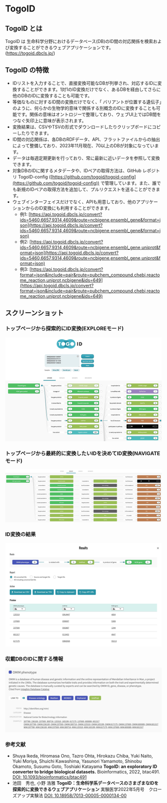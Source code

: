 # TogoID
## TogoID とは
TogoID は 生命科学分野におけるデータベース(DB)のID間の対応関係を検索および変換することができるウェブアプリケーションです。(https://togoid.dbcls.jp/)


## TogoID の特徴
- IDリストを入力することで、直接変換可能なDBが列挙され、対応するIDに変換することができます。1対1のID変換だけでなく、あるDBを経由してさらに他のDBのIDに変換することも可能です。
- 等価なものに対するID間の変換だけでなく、「 バリアントが位置する遺伝子」のように、何らかの生物学的意味で関係する別概念のIDに変換することも可能です。関係の意味はオントロジーで整理しており、ウェブUI上ではDB間をつなぐ矢印上に意味が表示されます。
- 変換結果は、CSVやTSVの形式でダウンロードしたりクリップボードにコピーしたりできます。
- ID間の対応関係は、各DBのRDFデータ、API、フラットファイルからの抽出によって整備しており、2023年11月現在、70以上のDBが対象になっています。
- データは毎週定期更新を行っており、常に最新に近いデータを参照して変換できます。
- 対象DBのIDに関するメタデータや、IDペアの取得方法は、GitHub レポジトリ TogoID-config ([https://github.com/togoid/togoid-config](https://github.com/togoid/togoid-config)) で管理しています。また、誰でも新規のIDペアの取得方法を追加して、プルリクエストを送ることができます。
- ウェブインターフェイスだけでなく、APIも用意しており、他のアプリケーションからのID変換にも利用することができます。
    - 例1: [https://api.togoid.dbcls.jp/convert?ids=5460,6657,9314,4609&route=ncbigene,ensembl_gene&format=json](https://api.togoid.dbcls.jp/convert?ids=5460,6657,9314,4609&route=ncbigene,ensembl_gene&format=json)
    - 例2: [https://api.togoid.dbcls.jp/convert?ids=5460,6657,9314,4609&route=ncbigene,ensembl_gene,uniprot&format=json](https://api.togoid.dbcls.jp/convert?ids=5460,6657,9314,4609&route=ncbigene,ensembl_gene,uniprot&format=json)
    - 例3: [https://api.togoid.dbcls.jp/convert?format=json&include=pair&route=pubchem_compound,chebi,reactome_reaction,uniprot,ncbigene&ids=649](https://api.togoid.dbcls.jp/convert?format=json&include=pair&route=pubchem_compound,chebi,reactome_reaction,uniprot,ncbigene&ids=649)


## スクリーンショット

### トップページから探索的にID変換(EXPLOREモード)

![Fig-1](https://raw.githubusercontent.com/dbcls/website/master/services/images/TogoID_Fig1_20220520.jpg)

### トップページから最終的に変換したいIDを決めてID変換(NAVIGATEモード)

![Fig-2](https://raw.githubusercontent.com/dbcls/website/master/services/images/TogoID_Fig2_20220520.jpg)


### ID変換の結果

![Fig-2](https://raw.githubusercontent.com/dbcls/website/master/services/images/TogoID_Fig4_20220520.jpg)

### 収載DBのIDに関する情報

![Fig-3](https://raw.githubusercontent.com/dbcls/website/master/services/images/TogoID_Fig3_20220520.jpg)


### 参考文献

* Shuya Ikeda, Hiromasa Ono, Tazro Ohta, Hirokazu Chiba, Yuki Naito, Yuki Moriya, Shuichi Kawashima, Yasunori Yamamoto, Shinobu Okamoto, Susumu Goto, Toshiaki Katayama
    **TogoID: an exploratory ID converter to bridge biological datasets.**
    Bioinformatics, 2022, btac491.
    [DOI: 10.1093/bioinformatics/btac491](https://doi.org/10.1093/bioinformatics/btac491)
* 池田　秀也, 小野 浩雅
    **TogoID：生命科学系データベースのさまざまなIDを探索的に変換できるウェブアプリケーション**
    実験医学2022年5月号　クローズアップ実験法
    [DOI: 10.18958/7013-00005-0000134-00](https://doi.org/10.18958/7013-00005-0000134-00)

<!--:-->
